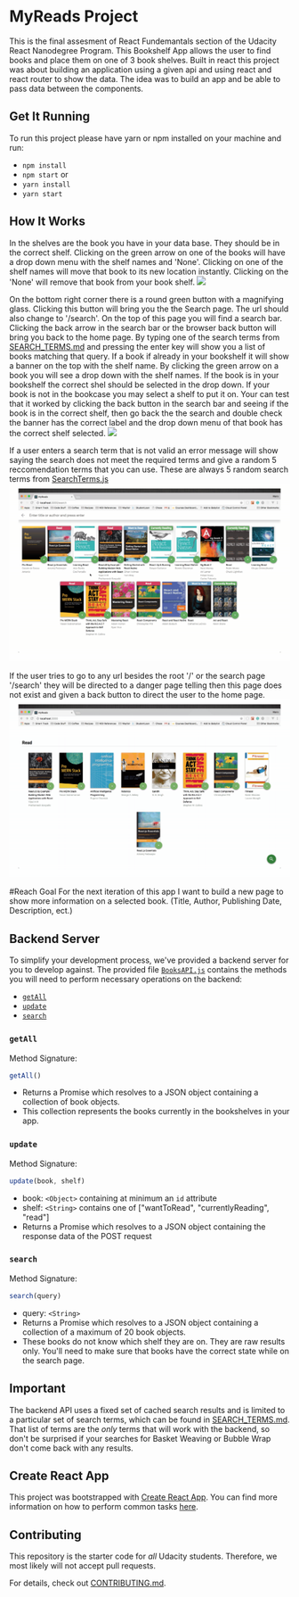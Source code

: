 # MyReads Project

This is the final assesment of React Fundemantals section of the Udacity React Nanodegree Program. This Bookshelf
App allows the user to find books and place them on one of 3 book shelves. Built in react this project
was about building an application using a given api and using react and react router to show the data.
The idea was to build an app and be able to pass data between the components.


## Get It Running
To run this project please have yarn or npm installed on your machine and run:

* `npm install`
* `npm start`
or
* `yarn install`
* `yarn start`

## How It Works

In the shelves are the book you have in your data base. They should be in the correct shelf. Clicking
on the green arrow on one of the books will have a drop down menu with the shelf names and 'None'. Clicking on
one of the shelf names will move that book to its new location instantly. Clicking on the 'None' will remove
that book from your book shelf.
![](./appGifs/main_page.gif)

On the bottom right corner there is a round green button with a magnifying glass. Clicking this button will
bring you the the Search page. The url should also change to '/search'. On the top of this page you will
find a search bar. Clicking the back arrow in the search bar or the browser back button will bring you back to the home page. By typing one of the search terms from [SEARCH_TERMS.md](SEARCH_TERMS.md) and pressing the enter key will
show you a list of books matching that query. If a book if already in your bookshelf it will show a banner on the
top with the shelf name. By clicking the green arrow on a book you will see a drop down with the shelf names. If the
book is in your bookshelf the correct shel should be selected in the drop down. If your book is not in the bookcase you may select a shelf to put it on. Your can test that it worked by clicking the back button in the search bar and seeing if the book is in the correct shelf, then go back the the search and double check the banner has the correct label and the drop down menu of that book has the correct shelf selected.
![](./appGifs/search.gif)

If a user enters a search term that is not valid an error message will show saying the search does not meet
the required terms and give a random 5 reccomendation terms that you can use. These are always 5 random search terms
from [SearchTerms.js](./src/Utils/SearchTerms.js)
![](./appGifs/search_suggestions.gif)

If the user tries to go to any url besides the root '/' or the search page '/search' they will be directed to a danger page telling then this page does not exist and given a back button to direct the user to the home page.
![](./appGifs/wrong_url.gif)

#Reach Goal
For the next iteration of this app I want to build a new page to show more information on a selected book.
(Title, Author, Publishing Date, Description, ect.)

## Backend Server

To simplify your development process, we've provided a backend server for you to develop against. The provided file [`BooksAPI.js`](src/BooksAPI.js) contains the methods you will need to perform necessary operations on the backend:

* [`getAll`](#getall)
* [`update`](#update)
* [`search`](#search)

### `getAll`

Method Signature:

```js
getAll()
```

* Returns a Promise which resolves to a JSON object containing a collection of book objects.
* This collection represents the books currently in the bookshelves in your app.

### `update`

Method Signature:

```js
update(book, shelf)
```

* book: `<Object>` containing at minimum an `id` attribute
* shelf: `<String>` contains one of ["wantToRead", "currentlyReading", "read"]
* Returns a Promise which resolves to a JSON object containing the response data of the POST request

### `search`

Method Signature:

```js
search(query)
```

* query: `<String>`
* Returns a Promise which resolves to a JSON object containing a collection of a maximum of 20 book objects.
* These books do not know which shelf they are on. They are raw results only. You'll need to make sure that books have the correct state while on the search page.

## Important
The backend API uses a fixed set of cached search results and is limited to a particular set of search terms, which can be found in [SEARCH_TERMS.md](SEARCH_TERMS.md). That list of terms are the _only_ terms that will work with the backend, so don't be surprised if your searches for Basket Weaving or Bubble Wrap don't come back with any results.

## Create React App

This project was bootstrapped with [Create React App](https://github.com/facebookincubator/create-react-app). You can find more information on how to perform common tasks [here](https://github.com/facebookincubator/create-react-app/blob/master/packages/react-scripts/template/README.md).

## Contributing

This repository is the starter code for _all_ Udacity students. Therefore, we most likely will not accept pull requests.

For details, check out [CONTRIBUTING.md](CONTRIBUTING.md).

